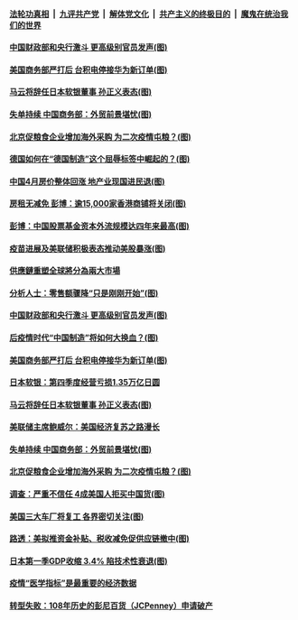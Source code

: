 

####  [法轮功真相](../../../../basic/blob/master/README.md?t=05191702) &nbsp;|&nbsp; [九评共产党](../../../../9ping.md/blob/master/README.md?t=05191702) &nbsp;|&nbsp; [解体党文化](../../../../jtdwh.md/blob/master/README.md?t=05191702)  &nbsp;|&nbsp; [共产主义的终极目的](../../../../gczydzjmd.md/blob/master/README.md?t=05191702) &nbsp;|&nbsp; [魔鬼在统治我们的世界](../../../../mgztzwmdsj.md/blob/master/README.md?t=05191702) 

#### [中国财政部和央行激斗 更高级别官员发声(图)](../pages/p5/933674.md?t=05191702) 

#### [美国商务部严打后 台积电停接华为新订单(图)](../pages/p5/933666.md?t=05191702) 

#### [马云将辞任日本软银董事 孙正义表态(图)](../pages/p5/933661.md?t=05191702) 

#### [失单持续 中国商务部：外贸前景堪忧(图)](../pages/p5/933631.md?t=05191702) 

#### [北京促粮食企业增加海外采购 为二次疫情屯粮？(图)](../pages/p5/933600.md?t=05191702) 

#### [德国如何在“德国制造”这个屈辱标签中崛起的？(图)](../pages/p5/933604.md?t=05191702) 

#### [中国4月房价整体回涨 地产业现国进民退(图)](../pages/p5/933729.md?t=05191702) 

#### [房租无减免 彭博：逾15,000家香港商铺将关闭(图)](../pages/p5/933726.md?t=05191702) 

#### [彭博：中国股票基金资本外流规模达四年来最高(图)](../pages/p5/933722.md?t=05191702) 

#### [疫苗进展及美联储积极表态推动美股暴涨(图)](../pages/p5/933702.md?t=05191702) 

#### [供應鏈重塑全球將分為兩大市場](../pages/p5/933696.md?t=05191702) 

#### [分析人士：零售额骤降“只是刚刚开始”(图)](../pages/p5/933691.md?t=05191702) 

#### [中国财政部和央行激斗 更高级别官员发声(图)](../pages/p5/933674.md?t=05191702) 

#### [后疫情时代“中国制造”将如何大换血？(图)](../pages/p5/933687.md?t=05191702) 

#### [美国商务部严打后 台积电停接华为新订单(图)](../pages/p5/933666.md?t=05191702) 

#### [日本软银：第四季度经营亏损1.35万亿日圆](../pages/p5/933662.md?t=05191702) 

#### [马云将辞任日本软银董事 孙正义表态(图)](../pages/p5/933661.md?t=05191702) 

#### [美联储主席鲍威尔：美国经济复苏之路漫长](../pages/p5/933653.md?t=05191702) 

#### [失单持续 中国商务部：外贸前景堪忧(图)](../pages/p5/933631.md?t=05191702) 

#### [北京促粮食企业增加海外采购 为二次疫情屯粮？(图)](../pages/p5/933600.md?t=05191702) 

#### [调查：严重不信任 4成美国人拒买中国货(图)](../pages/p5/933645.md?t=05191702) 

#### [美国三大车厂将复工 各界密切关注(图)](../pages/p5/933642.md?t=05191702) 

#### [路透：美拟推资金补贴、税收减免促供应链撤中(图)](../pages/p5/933641.md?t=05191702) 

#### [日本第一季GDP收缩 3.4% 陷技术性衰退(图)](../pages/p5/933633.md?t=05191702) 

#### [疫情“医学指标”是最重要的经济数据](../pages/p5/933618.md?t=05191702) 

#### [转型失败：108年历史的彭尼百货（JCPenney）申请破产](../pages/p5/933610.md?t=05191702) 

